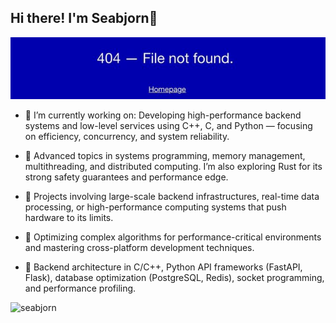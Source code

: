 ## Hi there! I'm Seabjorn👋

![seabbjorn](img/Screenshot%202025-10-06%20185341.png)
<!--
**seabjorn/seabjorn** is a ✨ _special_ ✨ repository because its `README.md` (this file) appears on your GitHub profile.

Here are some ideas to get you started:

- 🔭 I’m currently working on ...
- 🌱 I’m currently learning ...
- 👯 I’m looking to collaborate on ...
- 🤔 I’m looking for help with ...
- 💬 Ask me about ...
- 📫 How to reach me: ...
- 😄 Pronouns: ...
- ⚡ Fun fact: ...
-->
- 🔭     I’m currently working on:
Developing high-performance backend systems and low-level services using C++, C, and Python — focusing on efficiency, concurrency, and system reliability.

- 🌱 Advanced topics in systems programming, memory management, multithreading, and distributed computing. I’m also exploring Rust for its strong safety guarantees and performance edge.

- 👯 Projects involving large-scale backend infrastructures, real-time data processing, or high-performance computing systems that push hardware to its limits.

- 🤔 Optimizing complex algorithms for performance-critical environments and mastering cross-platform development techniques.

- 💬 Backend architecture in C/C++, Python API frameworks (FastAPI, Flask), database optimization (PostgreSQL, Redis), socket programming, and performance profiling.

![seabjorn](https://media2.giphy.com/media/v1.Y2lkPTc5MGI3NjExeDFjN2xhcndiejZubTNzM2p4aGVsYTY0Y25qN2xmYzF1N2ljeGl4ZyZlcD12MV9pbnRlcm5hbF9naWZfYnlfaWQmY3Q9Zw/fwbZnTftCXVocKzfxR/giphy.gif)